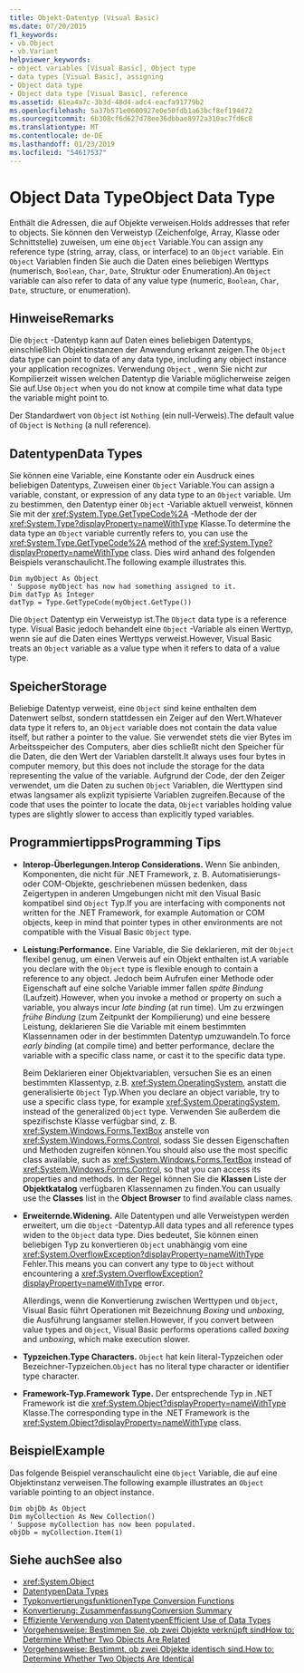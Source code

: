 ```yaml
---
title: Objekt-Datentyp (Visual Basic)
ms.date: 07/20/2015
f1_keywords:
- vb.Object
- vb.Variant
helpviewer_keywords:
- object variables [Visual Basic], Object type
- data types [Visual Basic], assigning
- Object data type
- Object data type [Visual Basic], reference
ms.assetid: 61ea4a7c-3b3d-48d4-adc4-eacfa91779b2
ms.openlocfilehash: 5a37b571e0600927e0e50fdb1a63bcf8ef194d72
ms.sourcegitcommit: 6b308cf6d627d78ee36dbbae8972a310ac7fd6c8
ms.translationtype: MT
ms.contentlocale: de-DE
ms.lasthandoff: 01/23/2019
ms.locfileid: "54617537"
---
```

# <a name="object-data-type"></a><span data-ttu-id="682c0-102">Object Data Type</span><span class="sxs-lookup"><span data-stu-id="682c0-102">Object Data Type</span></span>
<span data-ttu-id="682c0-103">Enthält die Adressen, die auf Objekte verweisen.</span><span class="sxs-lookup"><span data-stu-id="682c0-103">Holds addresses that refer to objects.</span></span> <span data-ttu-id="682c0-104">Sie können den Verweistyp (Zeichenfolge, Array, Klasse oder Schnittstelle) zuweisen, um eine `Object` Variable.</span><span class="sxs-lookup"><span data-stu-id="682c0-104">You can assign any reference type (string, array, class, or interface) to an `Object` variable.</span></span> <span data-ttu-id="682c0-105">Ein `Object` Variablen finden Sie auch die Daten eines beliebigen Werttyps (numerisch, `Boolean`, `Char`, `Date`, Struktur oder Enumeration).</span><span class="sxs-lookup"><span data-stu-id="682c0-105">An `Object` variable can also refer to data of any value type (numeric, `Boolean`, `Char`, `Date`, structure, or enumeration).</span></span>  
  
## <a name="remarks"></a><span data-ttu-id="682c0-106">Hinweise</span><span class="sxs-lookup"><span data-stu-id="682c0-106">Remarks</span></span>  
 <span data-ttu-id="682c0-107">Die `Object` -Datentyp kann auf Daten eines beliebigen Datentyps, einschließlich Objektinstanzen der Anwendung erkannt zeigen.</span><span class="sxs-lookup"><span data-stu-id="682c0-107">The `Object` data type can point to data of any data type, including any object instance your application recognizes.</span></span> <span data-ttu-id="682c0-108">Verwendung `Object` , wenn Sie nicht zur Kompilierzeit wissen welchen Datentyp die Variable möglicherweise zeigen Sie auf.</span><span class="sxs-lookup"><span data-stu-id="682c0-108">Use `Object` when you do not know at compile time what data type the variable might point to.</span></span>  
  
 <span data-ttu-id="682c0-109">Der Standardwert von `Object` ist `Nothing` (ein null-Verweis).</span><span class="sxs-lookup"><span data-stu-id="682c0-109">The default value of `Object` is `Nothing` (a null reference).</span></span>  
  
## <a name="data-types"></a><span data-ttu-id="682c0-110">Datentypen</span><span class="sxs-lookup"><span data-stu-id="682c0-110">Data Types</span></span>  
 <span data-ttu-id="682c0-111">Sie können eine Variable, eine Konstante oder ein Ausdruck eines beliebigen Datentyps, Zuweisen einer `Object` Variable.</span><span class="sxs-lookup"><span data-stu-id="682c0-111">You can assign a variable, constant, or expression of any data type to an `Object` variable.</span></span> <span data-ttu-id="682c0-112">Um zu bestimmen, den Datentyp einer `Object` -Variable aktuell verweist, können Sie mit der <xref:System.Type.GetTypeCode%2A> -Methode der der <xref:System.Type?displayProperty=nameWithType> Klasse.</span><span class="sxs-lookup"><span data-stu-id="682c0-112">To determine the data type an `Object` variable currently refers to, you can use the <xref:System.Type.GetTypeCode%2A> method of the <xref:System.Type?displayProperty=nameWithType> class.</span></span> <span data-ttu-id="682c0-113">Dies wird anhand des folgenden Beispiels veranschaulicht.</span><span class="sxs-lookup"><span data-stu-id="682c0-113">The following example illustrates this.</span></span>  
  
```  
Dim myObject As Object  
' Suppose myObject has now had something assigned to it.  
Dim datTyp As Integer  
datTyp = Type.GetTypeCode(myObject.GetType())  
```  
  
 <span data-ttu-id="682c0-114">Die `Object` Datentyp ein Verweistyp ist.</span><span class="sxs-lookup"><span data-stu-id="682c0-114">The `Object` data type is a reference type.</span></span> <span data-ttu-id="682c0-115">Visual Basic jedoch behandelt eine `Object` -Variable als einen Werttyp, wenn sie auf die Daten eines Werttyps verweist.</span><span class="sxs-lookup"><span data-stu-id="682c0-115">However, Visual Basic treats an `Object` variable as a value type when it refers to data of a value type.</span></span>  
  
## <a name="storage"></a><span data-ttu-id="682c0-116">Speicher</span><span class="sxs-lookup"><span data-stu-id="682c0-116">Storage</span></span>  
 <span data-ttu-id="682c0-117">Beliebige Datentyp verweist, eine `Object` sind keine enthalten dem Datenwert selbst, sondern stattdessen ein Zeiger auf den Wert.</span><span class="sxs-lookup"><span data-stu-id="682c0-117">Whatever data type it refers to, an `Object` variable does not contain the data value itself, but rather a pointer to the value.</span></span> <span data-ttu-id="682c0-118">Sie verwendet stets die vier Bytes im Arbeitsspeicher des Computers, aber dies schließt nicht den Speicher für die Daten, die den Wert der Variablen darstellt.</span><span class="sxs-lookup"><span data-stu-id="682c0-118">It always uses four bytes in computer memory, but this does not include the storage for the data representing the value of the variable.</span></span> <span data-ttu-id="682c0-119">Aufgrund der Code, der den Zeiger verwendet, um die Daten zu suchen `Object` Variablen, die Werttypen sind etwas langsamer als explizit typisierte Variablen zugreifen.</span><span class="sxs-lookup"><span data-stu-id="682c0-119">Because of the code that uses the pointer to locate the data, `Object` variables holding value types are slightly slower to access than explicitly typed variables.</span></span>  
  
## <a name="programming-tips"></a><span data-ttu-id="682c0-120">Programmiertipps</span><span class="sxs-lookup"><span data-stu-id="682c0-120">Programming Tips</span></span>  
  
-   <span data-ttu-id="682c0-121">**Interop-Überlegungen.**</span><span class="sxs-lookup"><span data-stu-id="682c0-121">**Interop Considerations.**</span></span> <span data-ttu-id="682c0-122">Wenn Sie anbinden, Komponenten, die nicht für .NET Framework, z. B. Automatisierungs- oder COM-Objekte, geschriebenen müssen bedenken, dass Zeigertypen in anderen Umgebungen nicht mit den Visual Basic kompatibel sind `Object` Typ.</span><span class="sxs-lookup"><span data-stu-id="682c0-122">If you are interfacing with components not written for the .NET Framework, for example Automation or COM objects, keep in mind that pointer types in other environments are not compatible with the Visual Basic `Object` type.</span></span>  
  
-   <span data-ttu-id="682c0-123">**Leistung:**</span><span class="sxs-lookup"><span data-stu-id="682c0-123">**Performance.**</span></span> <span data-ttu-id="682c0-124">Eine Variable, die Sie deklarieren, mit der `Object` flexibel genug, um einen Verweis auf ein Objekt enthalten ist.</span><span class="sxs-lookup"><span data-stu-id="682c0-124">A variable you declare with the `Object` type is flexible enough to contain a reference to any object.</span></span> <span data-ttu-id="682c0-125">Jedoch beim Aufrufen einer Methode oder Eigenschaft auf eine solche Variable immer fallen *späte Bindung* (Laufzeit).</span><span class="sxs-lookup"><span data-stu-id="682c0-125">However, when you invoke a method or property on such a variable, you always incur *late binding* (at run time).</span></span> <span data-ttu-id="682c0-126">Um zu erzwingen *frühe Bindung* (zum Zeitpunkt der Kompilierung) und eine bessere Leistung, deklarieren Sie die Variable mit einem bestimmten Klassennamen oder in der bestimmten Datentyp umzuwandeln.</span><span class="sxs-lookup"><span data-stu-id="682c0-126">To force *early binding* (at compile time) and better performance, declare the variable with a specific class name, or cast it to the specific data type.</span></span>  
  
     <span data-ttu-id="682c0-127">Beim Deklarieren einer Objektvariablen, versuchen Sie es an einen bestimmten Klassentyp, z.B. <xref:System.OperatingSystem>, anstatt die generalisierte `Object` Typ.</span><span class="sxs-lookup"><span data-stu-id="682c0-127">When you declare an object variable, try to use a specific class type, for example <xref:System.OperatingSystem>, instead of the generalized `Object` type.</span></span> <span data-ttu-id="682c0-128">Verwenden Sie außerdem die spezifischste Klasse verfügbar sind, z. B. <xref:System.Windows.Forms.TextBox> anstelle von <xref:System.Windows.Forms.Control>, sodass Sie dessen Eigenschaften und Methoden zugreifen können.</span><span class="sxs-lookup"><span data-stu-id="682c0-128">You should also use the most specific class available, such as <xref:System.Windows.Forms.TextBox> instead of <xref:System.Windows.Forms.Control>, so that you can access its properties and methods.</span></span> <span data-ttu-id="682c0-129">In der Regel können Sie die **Klassen** Liste der **Objektkatalog** verfügbaren Klassennamen zu finden.</span><span class="sxs-lookup"><span data-stu-id="682c0-129">You can usually use the **Classes** list in the **Object Browser** to find available class names.</span></span>  
  
-   <span data-ttu-id="682c0-130">**Erweiternde.**</span><span class="sxs-lookup"><span data-stu-id="682c0-130">**Widening.**</span></span> <span data-ttu-id="682c0-131">Alle Datentypen und alle Verweistypen werden erweitert, um die `Object` -Datentyp.</span><span class="sxs-lookup"><span data-stu-id="682c0-131">All data types and all reference types widen to the `Object` data type.</span></span> <span data-ttu-id="682c0-132">Dies bedeutet, Sie können einen beliebigen Typ zu konvertieren `Object` unabhängig vom eine <xref:System.OverflowException?displayProperty=nameWithType> Fehler.</span><span class="sxs-lookup"><span data-stu-id="682c0-132">This means you can convert any type to `Object` without encountering a <xref:System.OverflowException?displayProperty=nameWithType> error.</span></span>  
  
     <span data-ttu-id="682c0-133">Allerdings, wenn die Konvertierung zwischen Werttypen und `Object`, Visual Basic führt Operationen mit Bezeichnung *Boxing* und *unboxing*, die Ausführung langsamer stellen.</span><span class="sxs-lookup"><span data-stu-id="682c0-133">However, if you convert between value types and `Object`, Visual Basic performs operations called *boxing* and *unboxing*, which make execution slower.</span></span>  
  
-   <span data-ttu-id="682c0-134">**Typzeichen.**</span><span class="sxs-lookup"><span data-stu-id="682c0-134">**Type Characters.**</span></span> <span data-ttu-id="682c0-135">`Object` hat kein literal-Typzeichen oder Bezeichner-Typzeichen.</span><span class="sxs-lookup"><span data-stu-id="682c0-135">`Object` has no literal type character or identifier type character.</span></span>  
  
-   <span data-ttu-id="682c0-136">**Framework-Typ.**</span><span class="sxs-lookup"><span data-stu-id="682c0-136">**Framework Type.**</span></span> <span data-ttu-id="682c0-137">Der entsprechende Typ in .NET Framework ist die <xref:System.Object?displayProperty=nameWithType> Klasse.</span><span class="sxs-lookup"><span data-stu-id="682c0-137">The corresponding type in the .NET Framework is the <xref:System.Object?displayProperty=nameWithType> class.</span></span>  
  
## <a name="example"></a><span data-ttu-id="682c0-138">Beispiel</span><span class="sxs-lookup"><span data-stu-id="682c0-138">Example</span></span>  
 <span data-ttu-id="682c0-139">Das folgende Beispiel veranschaulicht eine `Object` Variable, die auf eine Objektinstanz verweisen.</span><span class="sxs-lookup"><span data-stu-id="682c0-139">The following example illustrates an `Object` variable pointing to an object instance.</span></span>  
  
```  
Dim objDb As Object  
Dim myCollection As New Collection()  
' Suppose myCollection has now been populated.  
objDb = myCollection.Item(1)  
```  
  
## <a name="see-also"></a><span data-ttu-id="682c0-140">Siehe auch</span><span class="sxs-lookup"><span data-stu-id="682c0-140">See also</span></span>
- <xref:System.Object>
- [<span data-ttu-id="682c0-141">Datentypen</span><span class="sxs-lookup"><span data-stu-id="682c0-141">Data Types</span></span>](../../../visual-basic/language-reference/data-types/index.md)
- [<span data-ttu-id="682c0-142">Typkonvertierungsfunktionen</span><span class="sxs-lookup"><span data-stu-id="682c0-142">Type Conversion Functions</span></span>](../../../visual-basic/language-reference/functions/type-conversion-functions.md)
- [<span data-ttu-id="682c0-143">Konvertierung: Zusammenfassung</span><span class="sxs-lookup"><span data-stu-id="682c0-143">Conversion Summary</span></span>](../../../visual-basic/language-reference/keywords/conversion-summary.md)
- [<span data-ttu-id="682c0-144">Effiziente Verwendung von Datentypen</span><span class="sxs-lookup"><span data-stu-id="682c0-144">Efficient Use of Data Types</span></span>](../../../visual-basic/programming-guide/language-features/data-types/efficient-use-of-data-types.md)
- [<span data-ttu-id="682c0-145">Vorgehensweise: Bestimmen Sie, ob zwei Objekte verknüpft sind</span><span class="sxs-lookup"><span data-stu-id="682c0-145">How to: Determine Whether Two Objects Are Related</span></span>](../../../visual-basic/programming-guide/language-features/variables/how-to-determine-whether-two-objects-are-related.md)
- [<span data-ttu-id="682c0-146">Vorgehensweise: Bestimmt, ob zwei Objekte identisch sind.</span><span class="sxs-lookup"><span data-stu-id="682c0-146">How to: Determine Whether Two Objects Are Identical</span></span>](../../../visual-basic/programming-guide/language-features/variables/how-to-determine-whether-two-objects-are-identical.md)
